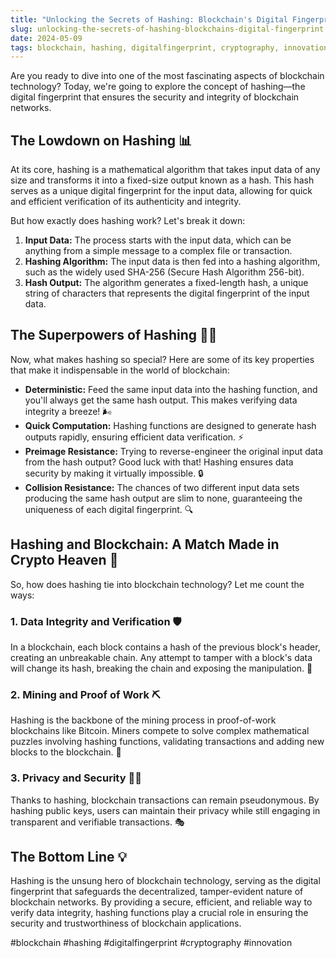 ```yaml
---
title: "Unlocking the Secrets of Hashing: Blockchain's Digital Fingerprint"
slug: unlocking-the-secrets-of-hashing-blockchains-digital-fingerprint
date: 2024-05-09
tags: blockchain, hashing, digitalfingerprint, cryptography, innovation
---
```


Are you ready to dive into one of the most fascinating aspects of blockchain technology? Today, we're going to explore the concept of hashing—the digital fingerprint that ensures the security and integrity of blockchain networks. 

## The Lowdown on Hashing 📊

At its core, hashing is a mathematical algorithm that takes input data of any size and transforms it into a fixed-size output known as a hash. This hash serves as a unique digital fingerprint for the input data, allowing for quick and efficient verification of its authenticity and integrity.

But how exactly does hashing work? Let's break it down:

1. **Input Data:** The process starts with the input data, which can be anything from a simple message to a complex file or transaction.
2. **Hashing Algorithm:** The input data is then fed into a hashing algorithm, such as the widely used SHA-256 (Secure Hash Algorithm 256-bit).
3. **Hash Output:** The algorithm generates a fixed-length hash, a unique string of characters that represents the digital fingerprint of the input data.

## The Superpowers of Hashing 🦸‍♀️

Now, what makes hashing so special? Here are some of its key properties that make it indispensable in the world of blockchain:

- **Deterministic:** Feed the same input data into the hashing function, and you'll always get the same hash output. This makes verifying data integrity a breeze! 🌬️
- **Quick Computation:** Hashing functions are designed to generate hash outputs rapidly, ensuring efficient data verification. ⚡️
- **Preimage Resistance:** Trying to reverse-engineer the original input data from the hash output? Good luck with that! Hashing ensures data security by making it virtually impossible. 🔒
- **Collision Resistance:** The chances of two different input data sets producing the same hash output are slim to none, guaranteeing the uniqueness of each digital fingerprint. 🔍

## Hashing and Blockchain: A Match Made in Crypto Heaven 💞

So, how does hashing tie into blockchain technology? Let me count the ways:

### 1. Data Integrity and Verification 🛡️

In a blockchain, each block contains a hash of the previous block's header, creating an unbreakable chain. Any attempt to tamper with a block's data will change its hash, breaking the chain and exposing the manipulation. 🔗

### 2. Mining and Proof of Work ⛏️

Hashing is the backbone of the mining process in proof-of-work blockchains like Bitcoin. Miners compete to solve complex mathematical puzzles involving hashing functions, validating transactions and adding new blocks to the blockchain. 💪

### 3. Privacy and Security 🕵️‍♂️

Thanks to hashing, blockchain transactions can remain pseudonymous. By hashing public keys, users can maintain their privacy while still engaging in transparent and verifiable transactions. 🎭

## The Bottom Line 💡

Hashing is the unsung hero of blockchain technology, serving as the digital fingerprint that safeguards the decentralized, tamper-evident nature of blockchain networks. By providing a secure, efficient, and reliable way to verify data integrity, hashing functions play a crucial role in ensuring the security and trustworthiness of blockchain applications.

#blockchain #hashing #digitalfingerprint #cryptography #innovation